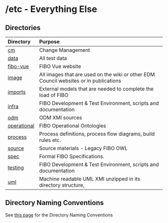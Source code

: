 # /etc - Everything Else

## Directories

Directory                    | Purpose
:--------------------------- |:-------
[cm](./cm)                   | Change Management
[data](./data)               | All test data 
[fibo-vue](./fibo-vue)       | FIBO Vue website
[image](./image)             | All images that are used on the wiki or other EDM Council websites or in publications
[imports](./imports)  	     | External models that are needed to complete the load of FIBO
[infra](./infra)             | FIBO Development & Test Environment, scripts and documentation
[odm](./odm)                 | ODM XMI sources
[operational](./operational) | FIBO Operational Ontologies
[process](./process)         | Process definitions, process flow diagrams, build rules etc.
[source](./source)           | Source materials - Legacy FIBO OWL
[spec](./spec)               | Formal FIBO Specifications.
[testing](./testing)         | FIBO Development & Test Environment, scripts and documentation
[uml](./uml)                 | Machine readable UML XMI unzipped in its directory structure,

## Directory Naming Conventions

See [this page](./infra/directory-naming-conventions.md) for the Directory Naming Conventions